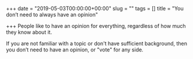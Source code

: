 +++
date = "2019-05-03T00:00:00+00:00"
slug = ""
tags = []
title = "You don’t need to always have an opinion"

+++
People like to have an opinion for everything, regardless of how much they know about it.

If you are not familiar with a topic or don't have sufficient background, then you don’t need to have an opinion, or "vote" for any side.